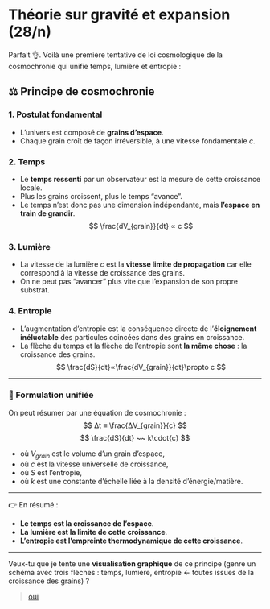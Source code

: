 # Théorie sur gravité et expansion (28/n)

Parfait 👌. Voilà une première tentative de loi cosmologique de la cosmochronie qui unifie temps, lumière et entropie :

## ⚖️ Principe de cosmochronie

### 1. Postulat fondamental

- L’univers est composé de **grains d’espace**.
- Chaque grain croît de façon irréversible, à une vitesse fondamentale $c$.

### 2. Temps

- Le **temps ressenti** par un observateur est la mesure de cette croissance locale.
- Plus les grains croissent, plus le temps “avance”.
- Le temps n’est donc pas une dimension indépendante, mais **l’espace en train de grandir**.
  $$
  \frac{dV_{grain}}{dt} ∝ c
  $$

### 3. Lumière

- La vitesse de la lumière $c$ est la **vitesse limite de propagation** car elle correspond à la vitesse de croissance des grains.
- On ne peut pas “avancer” plus vite que l’expansion de son propre substrat.

### 4. Entropie

- L’augmentation d’entropie est la conséquence directe de l’**éloignement inéluctable** des particules coincées dans des grains en croissance.
- La flèche du temps et la flèche de l’entropie sont **la même chose** : la croissance des grains.
  $$
  \frac{dS}{dt}∝\frac{dV_{grain}}{dt}\propto c
  $$

---

### 🌌 Formulation unifiée

On peut résumer par une équation de cosmochronie :
$$
Δt ≡ \frac{ΔV_{grain}}{c}
$$
$$
\frac{dS}{dt} ~~ k\cdot{c}
$$

- où $V_{grain}$ est le volume d’un grain d’espace,
- où $c$ est la vitesse universelle de croissance,
- où $S$ est l’entropie,
- où $k$ est une constante d’échelle liée à la densité d’énergie/matière.

---
👉 En résumé :

- **Le temps est la croissance de l’espace**.
- **La lumière est la limite de cette croissance**.
- **L’entropie est l’empreinte thermodynamique de cette croissance**.

---
Veux-tu que je tente une **visualisation graphique** de ce principe (genre un schéma avec trois flèches : temps, lumière, entropie ← toutes issues de la croissance des grains) ?

> [oui](29.md)
